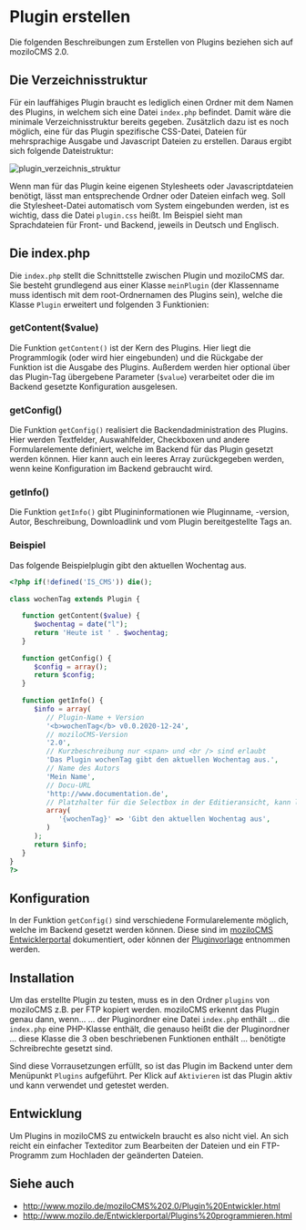 # Plugin erstellen

Die folgenden Beschreibungen zum Erstellen von Plugins beziehen sich auf moziloCMS 2.0.

## Die Verzeichnisstruktur

Für ein lauffähiges Plugin braucht es lediglich einen Ordner mit dem Namen des Plugins, in welchem sich eine Datei `index.php` befindet. Damit wäre die minimale Verzeichnisstruktur bereits gegeben. Zusätzlich dazu ist es noch möglich, eine für das Plugin spezifische CSS-Datei, Dateien für mehrsprachige Ausgabe und Javascript Dateien zu erstellen. Daraus ergibt sich folgende Dateistruktur:

![plugin_verzeichnis_struktur](https://cloud.githubusercontent.com/assets/5441654/24345632/563532e8-12d1-11e7-9bc4-5adcf118fe01.jpg)

Wenn man für das Plugin keine eigenen Stylesheets oder Javascriptdateien benötigt, lässt man entsprechende Ordner oder Dateien einfach weg. Soll die Stylesheet-Datei automatisch vom System eingebunden werden, ist es wichtig, dass die Datei `plugin.css` heißt. Im Beispiel sieht man Sprachdateien für Front- und Backend, jeweils in Deutsch und Englisch.

## Die index.php

Die `index.php` stellt die Schnittstelle zwischen Plugin und moziloCMS dar. Sie besteht grundlegend aus einer Klasse `meinPlugin` (der Klassenname muss identisch mit dem root-Ordnernamen des Plugins sein), welche die Klasse `Plugin` erweitert und folgenden 3 Funktionien:

### getContent($value)
Die Funktion `getContent()` ist der Kern des Plugins. Hier liegt die Programmlogik (oder wird hier eingebunden) und die Rückgabe der Funktion ist die Ausgabe des Plugins. Außerdem werden hier optional über das Plugin-Tag übergebene Parameter (`$value`) verarbeitet oder die im Backend gesetzte Konfiguration ausgelesen.

### getConfig()
Die Funktion `getConfig()` realisiert die Backendadministration des Plugins. Hier werden Textfelder, Auswahlfelder, Checkboxen und andere Formularelemente definiert, welche im Backend für das Plugin gesetzt werden können. Hier kann auch ein leeres Array zurückgegeben werden, wenn keine Konfiguration im Backend gebraucht wird.

### getInfo()
Die Funktion `getInfo()` gibt Plugininformationen wie Pluginname, -version, Autor, Beschreibung, Downloadlink und vom Plugin bereitgestellte Tags an.

### Beispiel
Das folgende Beispielplugin gibt den aktuellen Wochentag aus.

```php
<?php if(!defined('IS_CMS')) die();
 
class wochenTag extends Plugin {
 
   function getContent($value) {
      $wochentag = date("l");
      return 'Heute ist ' . $wochentag;
   }
 
   function getConfig() {
      $config = array();
      return $config; 
   }
 
   function getInfo() {
      $info = array(
         // Plugin-Name + Version
         '<b>wochenTag</b> v0.0.2020-12-24',
         // moziloCMS-Version
         '2.0',
         // Kurzbeschreibung nur <span> und <br /> sind erlaubt
         'Das Plugin wochenTag gibt den aktuellen Wochentag aus.', 
         // Name des Autors
         'Mein Name',
         // Docu-URL
         'http://www.documentation.de',
         // Platzhalter für die Selectbox in der Editieransicht, kann leer sein
         array(
            '{wochenTag}' => 'Gibt den aktuellen Wochentag aus',
         )
      );
      return $info;
   }
}
?>
```

## Konfiguration

In der Funktion `getConfig()` sind verschiedene Formularelemente möglich, welche im Backend gesetzt werden können. Diese sind im [moziloCMS Entwicklerportal](http://www.mozilo.de/Entwicklerportal/Plugins%20programmieren/Details.html) dokumentiert, oder können der [Pluginvorlage](pluginvorlage.md) entnommen werden.

## Installation

Um das erstellte Plugin zu testen, muss es in den Ordner `plugins` von moziloCMS z.B. per FTP kopiert werden. moziloCMS erkennt das Plugin genau dann, wenn...
... der Pluginordner eine Datei `index.php` enthält
... die `index.php` eine PHP-Klasse enthält, die genauso heißt die der Pluginordner
... diese Klasse die 3 oben beschriebenen Funktionen enthält
... benötigte Schreibrechte gesetzt sind.

Sind diese Vorrausetzungen erfüllt, so ist das Plugin im Backend unter dem Menüpunkt `Plugins` aufgeführt. Per Klick auf `Aktivieren` ist das Plugin aktiv und kann verwendet und getestet werden.

## Entwicklung

Um Plugins in moziloCMS zu entwickeln braucht es also nicht viel. An sich reicht ein einfacher Texteditor zum Bearbeiten der Dateien und ein FTP-Programm zum Hochladen der geänderten Dateien.

## Siehe auch

- http://www.mozilo.de/moziloCMS%202.0/Plugin%20Entwickler.html
- http://www.mozilo.de/Entwicklerportal/Plugins%20programmieren.html

